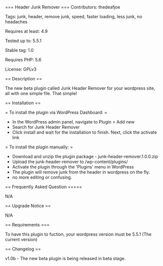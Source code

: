=== Header Junk Remover ===
Contributors: thedeafjoe

Tags: junk, header, remove junk, speed, faster loading, less junk, no headaches

Requires at least: 4.9

Tested up to: 5.5.1

Stable tag: 1.0

Requires PHP: 5.6

License: GPLv3


== Description ==

The new beta plugin called Junk Header Remover for your wordpress site, all with one simple file. That simple!


== Installation ==

= To install the plugin via WordPress Dashboard: =
* In the WordPress admin panel, navigate to Plugin > Add new
* Search for Junk Header Remover
* Click install and wait for the installation to finish. Next, click the activate link

= To install the plugin manually: =
* Download and unzip the plugin package - junk-header-remover.1.0.0.zip
* Upload the junk-header-remover to /wp-content/plugins/
* Activate the plugin through the 'Plugins' menu in WordPress
* The plugin will remove junk from the header in wordpress on the fly. 
* no more editing or confusing.



== Frequently Asked Question =====

N/A 

== Upgrade Notice ==

N/A

== Requirements ===

To have this plugin to fuction, your wordpress version must be 5.5.1 (The current version)



== Changelog ==

v1.0b  - The new beta plugin is being released in beta stage.

